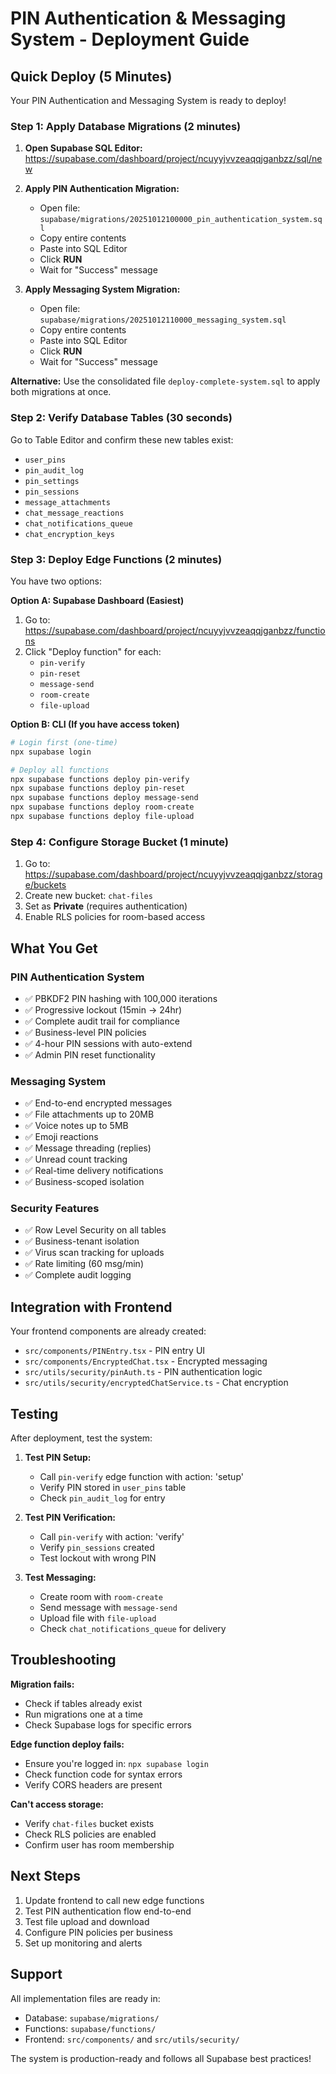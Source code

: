 # PIN Authentication & Messaging System - Deployment Guide

## Quick Deploy (5 Minutes)

Your PIN Authentication and Messaging System is ready to deploy!

### Step 1: Apply Database Migrations (2 minutes)

1. **Open Supabase SQL Editor:**
   https://supabase.com/dashboard/project/ncuyyjvvzeaqqjganbzz/sql/new

2. **Apply PIN Authentication Migration:**
   - Open file: `supabase/migrations/20251012100000_pin_authentication_system.sql`
   - Copy entire contents
   - Paste into SQL Editor
   - Click **RUN**
   - Wait for "Success" message

3. **Apply Messaging System Migration:**
   - Open file: `supabase/migrations/20251012110000_messaging_system.sql`
   - Copy entire contents
   - Paste into SQL Editor
   - Click **RUN**
   - Wait for "Success" message

**Alternative:** Use the consolidated file `deploy-complete-system.sql` to apply both migrations at once.

### Step 2: Verify Database Tables (30 seconds)

Go to Table Editor and confirm these new tables exist:
- `user_pins`
- `pin_audit_log`
- `pin_settings`
- `pin_sessions`
- `message_attachments`
- `chat_message_reactions`
- `chat_notifications_queue`
- `chat_encryption_keys`

### Step 3: Deploy Edge Functions (2 minutes)

You have two options:

**Option A: Supabase Dashboard (Easiest)**
1. Go to: https://supabase.com/dashboard/project/ncuyyjvvzeaqqjganbzz/functions
2. Click "Deploy function" for each:
   - `pin-verify`
   - `pin-reset`
   - `message-send`
   - `room-create`
   - `file-upload`

**Option B: CLI (If you have access token)**
```bash
# Login first (one-time)
npx supabase login

# Deploy all functions
npx supabase functions deploy pin-verify
npx supabase functions deploy pin-reset
npx supabase functions deploy message-send
npx supabase functions deploy room-create
npx supabase functions deploy file-upload
```

### Step 4: Configure Storage Bucket (1 minute)

1. Go to: https://supabase.com/dashboard/project/ncuyyjvvzeaqqjganbzz/storage/buckets
2. Create new bucket: `chat-files`
3. Set as **Private** (requires authentication)
4. Enable RLS policies for room-based access

## What You Get

### PIN Authentication System
- ✅ PBKDF2 PIN hashing with 100,000 iterations
- ✅ Progressive lockout (15min → 24hr)
- ✅ Complete audit trail for compliance
- ✅ Business-level PIN policies
- ✅ 4-hour PIN sessions with auto-extend
- ✅ Admin PIN reset functionality

### Messaging System
- ✅ End-to-end encrypted messages
- ✅ File attachments up to 20MB
- ✅ Voice notes up to 5MB
- ✅ Emoji reactions
- ✅ Message threading (replies)
- ✅ Unread count tracking
- ✅ Real-time delivery notifications
- ✅ Business-scoped isolation

### Security Features
- ✅ Row Level Security on all tables
- ✅ Business-tenant isolation
- ✅ Virus scan tracking for uploads
- ✅ Rate limiting (60 msg/min)
- ✅ Complete audit logging

## Integration with Frontend

Your frontend components are already created:
- `src/components/PINEntry.tsx` - PIN entry UI
- `src/components/EncryptedChat.tsx` - Encrypted messaging
- `src/utils/security/pinAuth.ts` - PIN authentication logic
- `src/utils/security/encryptedChatService.ts` - Chat encryption

## Testing

After deployment, test the system:

1. **Test PIN Setup:**
   - Call `pin-verify` edge function with action: 'setup'
   - Verify PIN stored in `user_pins` table
   - Check `pin_audit_log` for entry

2. **Test PIN Verification:**
   - Call `pin-verify` with action: 'verify'
   - Verify `pin_sessions` created
   - Test lockout with wrong PIN

3. **Test Messaging:**
   - Create room with `room-create`
   - Send message with `message-send`
   - Upload file with `file-upload`
   - Check `chat_notifications_queue` for delivery

## Troubleshooting

**Migration fails:**
- Check if tables already exist
- Run migrations one at a time
- Check Supabase logs for specific errors

**Edge function deploy fails:**
- Ensure you're logged in: `npx supabase login`
- Check function code for syntax errors
- Verify CORS headers are present

**Can't access storage:**
- Verify `chat-files` bucket exists
- Check RLS policies are enabled
- Confirm user has room membership

## Next Steps

1. Update frontend to call new edge functions
2. Test PIN authentication flow end-to-end
3. Test file upload and download
4. Configure PIN policies per business
5. Set up monitoring and alerts

## Support

All implementation files are ready in:
- Database: `supabase/migrations/`
- Functions: `supabase/functions/`
- Frontend: `src/components/` and `src/utils/security/`

The system is production-ready and follows all Supabase best practices!
